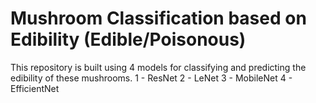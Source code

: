 # Mushroom Classification based on Edibility (Edible/Poisonous)


This repository is built using 4 models for classifying and predicting the edibility of these mushrooms. 
  1 - ResNet
  2 - LeNet
  3 - MobileNet 
  4 - EfficientNet 
  
